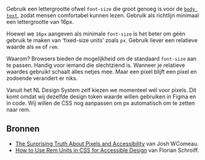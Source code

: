 <!-- @license CC0-1.0 -->

Gebruik een lettergrootte ofwel `font-size` die groot genoeg is voor de [`body text`](https://en.wikipedia.org/wiki/Body_text), zodat mensen comfortabel kunnen lezen. Gebruik als richtlijn minimaal een lettergrootte van 16px.

Hoewel we `16px` aangeven als minimale `font-size` is het beter om géén gebruik te maken van ‘fixed-size units’ zoals `px`. Gebruik liever een relatieve waarde als `em` of `rem`.

Waarom? Browsers bieden de mogelijkheid om de standaard `font-size` aan te passen. Handig voor iemand die slechtziend is. Wanneer je relatieve waardes gebruikt schaalt alles netjes mee. Maar een pixel blijft een pixel en zodoende verandert er niks.

Vanuit het NL Design System zelf kiezen we momenteel wél voor pixels. Dit komt omdat wij dezelfde design token waarde willen gebruiken in Figma en in code. Wij willen de CSS nog aanpassen om px automatisch om te zetten naar rem.

## Bronnen

- [<span lang="en">The Surprising Truth About Pixels and Accessibility</span>](https://www.joshwcomeau.com/css/surprising-truth-about-pixels-and-accessibility/) van Josh WComeau.
- [<span lang="en">How to Use Rem Units in CSS for Accessible Design</span>](https://www.a11y-collective.com/blog/what-is-rem-in-css/) van Florian Schroiff.
